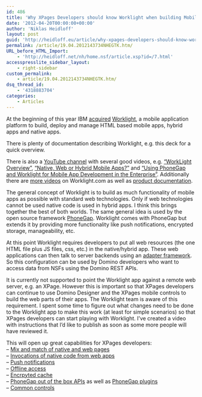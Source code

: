 ```yaml
---
id: 486
title: 'Why XPages Developers should know Worklight when building Mobile Apps'
date: '2012-04-20T00:00:00+00:00'
author: 'Niklas Heidloff'
layout: post
guid: 'http://heidloff.eu/article/why-xpages-developers-should-know-worklight-when-building-mobile-apps/'
permalink: /article/19.04.2012143734NHEGTK.htm/
URL_before_HTML_Import:
    - 'http://heidloff.net/nh/home.nsf/article.xsp?id=/7.html'
accesspresslite_sidebar_layout:
    - right-sidebar
custom_permalink:
    - article/19.04.2012143734NHEGTK.htm/
dsq_thread_id:
    - '4318883704'
categories:
    - Articles
---
```


At the beginning of this year IBM [acquired](http://www-03.ibm.com/press/us/en/pressrelease/36660.wss) [Worklight](http://www.worklight.com/), a mobile application platform to build, deploy and manage HTML based mobile apps, hybrid apps and native apps.

There is plenty of documentation describing Worklight, e.g. this deck for a quick overview.

There is also a [YouTube channel](http://www.youtube.com/user/WorklightInc?ob=0&feature=results_main) with several good videos, e.g. [“WorkLight Overview”](http://www.youtube.com/watch?v=nqB-zXN9z08&list=UUIufhVDRP4tWMbgqHB6uk_g&index=16&feature=plcp), [“Native, Web or Hybrid Mobile Apps?”](http://www.youtube.com/watch?v=Ns-JS4amlTc&list=UUIufhVDRP4tWMbgqHB6uk_g&index=14&feature=plcp) and [“Using PhoneGap and Worklight for Mobile App Development in the Enterprise”](http://www.youtube.com/watch?v=GMxbEnkGHGM&list=UUIufhVDRP4tWMbgqHB6uk_g&index=5&feature=plcp). Additionally there are [more videos](http://www.worklight.com/product/demo/) on Worklight.com as well as [product documentation](http://www.worklight.com/download/documentation).

The general concept of Worklight is to build as much functionality of mobile apps as possible with standard web technologies. Only if web technologies cannot be used native code is used in hybrid apps. I think this brings together the best of both worlds. The same general idea is used by the open source framework [PhoneGap](http://phonegap.com/). Worklight comes with PhoneGap but extends it by providing more functionality like push notifications, encrypted storage, manageability, etc.

At this point Worklight requires developers to put all web resources (the one HTML file plus JS files, css, etc.) in the native/hybrid app. These web applications can then talk to server backends using an [adapter framework](http://www.worklight.com/download/get-started/4.2.1/module-5). So this configuration can be used by Domino developers who want to access data from NSFs using the Domino REST APIs.

It is currently not supported to point the Worklight app against a remote web server, e.g. an XPage. However this is important so that XPages developers can continue to use Domino Designer and the XPages mobile controls to build the web parts of their apps. The Worklight team is aware of this requirement. I spent some time to figure out what changes need to be done to the Worklight app to make this work (at least for simple scenarios) so that XPages developers can start playing with Worklight. I’ve created a video with instructions that I’d like to publish as soon as some more people will have reviewed it.

This will open up great capabilities for XPages developers:  
– [Mix and match of native and web pages](http://www.worklight.com/download/get-started/4.2.1/module-9.1)  
– [Invocations of native code from web apps](http://www.worklight.com/download/get-started/4.2.1/module-9.3)  
– [Push notifications](http://www.worklight.com/download/get-started/4.2.1/module-21)  
– [Offline access](http://www.worklight.com/download/get-started/4.2.1/module-7.7)  
– [Encrpyted cache](http://www.worklight.com/download/get-started/4.2.1/module-7.8)  
– [PhoneGap out of the box APIs](http://www.worklight.com/download/get-started/4.2.1/module-7.4) as well as [PhoneGap plugins](http://www.worklight.com/download/get-started/4.2.1/module-9.3)  
– [Common controls](http://www.worklight.com/download/get-started/4.2.1/module-7.1)